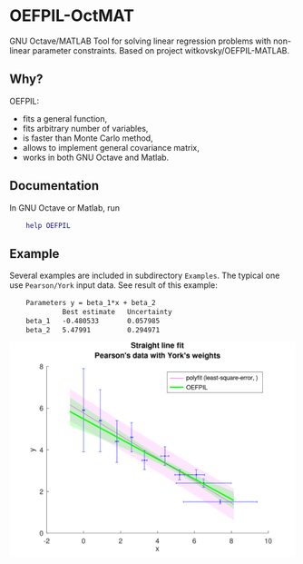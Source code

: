 # OEFPIL-OctMAT

GNU Octave/MATLAB Tool for solving linear regression problems with non-linear
parameter constraints. Based on project witkovsky/OEFPIL-MATLAB.

## Why?

OEFPIL:

- fits a general function,
- fits arbitrary number of variables,
- is faster than Monte Carlo method,
- allows to implement general covariance matrix,
- works in both GNU Octave and Matlab.

## Documentation

In GNU Octave or Matlab, run

```Matlab
    help OEFPIL
```

## Example

Several examples are included in subdirectory `Examples`. The typical one use
`Pearson/York` input data. See result of this example:

```text
    Parameters y = beta_1*x + beta_2
             Best estimate   Uncertainty
    beta_1   -0.480533       0.057985
    beta_2   5.47991         0.294971
```

![Straight line fit using OEFPIL](Examples/straight-line/straight_line.png)
